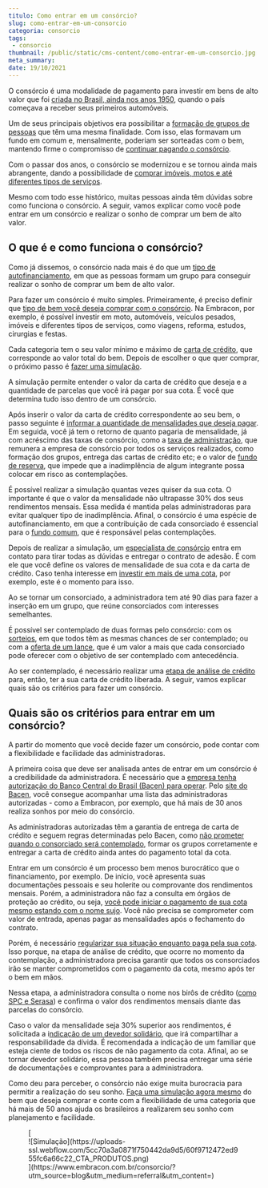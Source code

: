 ```yaml
---
titulo: Como entrar em um consórcio?
slug: como-entrar-em-um-consorcio
categoria: consorcio
tags:
 - consorcio
thumbnail: /public/static/cms-content/como-entrar-em-um-consorcio.jpg
meta_summary: 
date: 19/10/2021
---
```

O consórcio é uma modalidade de pagamento para investir em bens de alto valor que foi [criada no Brasil, ainda nos anos 1950](https://www.embracon.com.br/blog/qual-e-a-origem-do-consorcio), quando o país começava a receber seus primeiros automóveis.

Um de seus principais objetivos era possibilitar a [formação de grupos de pessoas](https://www.embracon.com.br/blog/como-funciona-um-grupo-de-consorcio) que têm uma mesma finalidade. Com isso, elas formavam um fundo em comum e, mensalmente, poderiam ser sorteadas com o bem, mantendo firme o compromisso de [continuar pagando o consórcio](https://www.embracon.com.br/blog/entenda-o-pagamento-do-bem-no-consorcio).

Com o passar dos anos, o consórcio se modernizou e se tornou ainda mais abrangente, dando a possibilidade de [comprar imóveis, motos e até diferentes tipos de serviços](https://www.embracon.com.br/blog/o-que-posso-comprar-com-um-consorcio).

Mesmo com todo esse histórico, muitas pessoas ainda têm dúvidas sobre como funciona o consórcio. A seguir, vamos explicar como você pode entrar em um consórcio e realizar o sonho de comprar um bem de alto valor.

O que é e como funciona o consórcio? 
-------------------------------------

Como já dissemos, o consórcio nada mais é do que um [tipo de autofinanciamento](https://www.embracon.com.br/blog/autofinanciamento-o-que-e-e-como-um-consorcio-pode-ajuda-lo), em que as pessoas formam um grupo para conseguir realizar o sonho de comprar um bem de alto valor.

Para fazer um consórcio é muito simples. Primeiramente, é preciso definir que [tipo de bem você deseja comprar com o consórcio](https://www.embracon.com.br/blog/entenda-o-pagamento-do-bem-no-consorcio). Na Embracon, por exemplo, é possível investir em moto, automóveis, veículos pesados, imóveis e diferentes tipos de serviços, como viagens, reforma, estudos, cirurgias e festas.

Cada categoria tem o seu valor mínimo e máximo de [carta de crédito](https://www.embracon.com.br/blog/tudo-o-que-voce-precisa-saber-sobre-a-carta-de-credito-de-consorcios), que corresponde ao valor total do bem. Depois de escolher o que quer comprar, o próximo passo é [fazer uma simulação](https://www.embracon.com.br/blog/simulacao-de-consorcio).

A simulação permite entender o valor da carta de crédito que deseja e a quantidade de parcelas que você irá pagar por sua cota. É você que determina tudo isso dentro de um consórcio.

Após inserir o valor da carta de crédito correspondente ao seu bem, o passo seguinte é [informar a quantidade de mensalidades que deseja pagar](https://www.embracon.com.br/blog/5-dicas-para-pagar-seu-consorcio-sem-preocupacao). Em seguida, você já tem o retorno de quanto pagaria de mensalidade, já com acréscimo das taxas de consórcio, como a [taxa de administração](https://www.embracon.com.br/blog/como-funciona-a-taxa-de-administracao-de-um-consorcio), que remunera a empresa de consórcio por todos os serviços realizados, como formação dos grupos, entrega das cartas de crédito etc; e o valor de [fundo de reserva](https://www.embracon.com.br/blog/o-que-e-e-como-funciona-o-fundo-de-reserva), que impede que a inadimplência de algum integrante possa colocar em risco as contemplações.

É possível realizar a simulação quantas vezes quiser da sua cota. O importante é que o valor da mensalidade não ultrapasse 30% dos seus rendimentos mensais. Essa medida é mantida pelas administradoras para evitar qualquer tipo de inadimplência. Afinal, o consórcio é uma espécie de autofinanciamento, em que a contribuição de cada consorciado é essencial para o [fundo comum](https://www.embracon.com.br/blog/o-que-e-o-fundo-comum-no-consorcio), que é responsável pelas contemplações.

Depois de realizar a simulação, um [especialista de consórcio](https://www.embracon.com.br/blog/tudo-o-que-voce-precisa-saber-sobre-a-importancia-de-um-consultor-de-consorcio) entra em contato para tirar todas as dúvidas e entregar o contrato de adesão. É com ele que você define os valores de mensalidade de sua cota e da carta de crédito. Caso tenha interesse em [investir em mais de uma cota](https://www.embracon.com.br/blog/afinal-posso-fazer-mais-de-um-consorcio-ao-mesmo-tempo-entenda), por exemplo, este é o momento para isso.

Ao se tornar um consorciado, a administradora tem até 90 dias para fazer a inserção em um grupo, que reúne consorciados com interesses semelhantes.

É possível ser contemplado de duas formas pelo consórcio: com os [sorteios](https://www.embracon.com.br/blog/assembleia-de-consorcio-como-funciona), em que todos têm as mesmas chances de ser contemplado; ou com a [oferta de um lance](https://www.embracon.com.br/blog/como-fazer-oferta-de-lance-em-consorcio), que é um valor a mais que cada consorciado pode oferecer com o objetivo de ser contemplado com antecedência.

Ao ser contemplado, é necessário realizar uma [etapa de análise de crédito](https://www.embracon.com.br/blog/como-funciona-a-analise-de-credito-no-consorcio) para, então, ter a sua carta de crédito liberada. A seguir, vamos explicar quais são os critérios para fazer um consórcio.

Quais são os critérios para entrar em um consórcio? 
----------------------------------------------------

A partir do momento que você decide fazer um consórcio, pode contar com a flexibilidade e facilidade das administradoras.

A primeira coisa que deve ser analisada antes de entrar em um consórcio é a credibilidade da administradora. É necessário que a [empresa tenha autorização do Banco Central do Brasil (Bacen) para operar](https://www.embracon.com.br/blog/7-coisas-que-voce-precisa-saber-antes-de-entrar-em-um-consorcio). Pelo [site do Bacen](https://www.bcb.gov.br/acessoinformacao/legado?url=https%3A%2F%2Fwww.bcb.gov.br%2Franking%2Findex.asp), você consegue acompanhar uma lista das administradoras autorizadas - como a Embracon, por exemplo, que há mais de 30 anos realiza sonhos por meio do consórcio.

As administradoras autorizadas têm a garantia de entrega de carta de crédito e seguem regras determinadas pelo Bacen, como [não prometer quando o consorciado será contemplado](https://www.embracon.com.br/blog/nao-existe-promessa-de-contemplacao-em-consorcio), formar os grupos corretamente e entregar a carta de crédito ainda antes do pagamento total da cota.

Entrar em um consórcio é um processo bem menos burocrático que o financiamento, por exemplo. De início, você apresenta suas documentações pessoais e seu holerite ou comprovante dos rendimentos mensais. Porém, a administradora não faz a consulta em órgãos de proteção ao crédito, ou seja, [você pode iniciar o pagamento de sua cota mesmo estando com o nome sujo](https://www.embracon.com.br/blog/afinal-posso-fazer-um-consorcio-mesmo-com-o-nome-sujo). Você não precisa se comprometer com valor de entrada, apenas pagar as mensalidades após o fechamento do contrato.

Porém, é necessário [regularizar sua situação enquanto paga pela sua cota](https://www.embracon.com.br/blog/saiba-o-que-fazer-para-limpar-o-nome). Isso porque, na etapa de análise de crédito, que ocorre no momento da contemplação, a administradora precisa garantir que todos os consorciados irão se manter comprometidos com o pagamento da cota, mesmo após ter o bem em mãos.

Nessa etapa, a administradora consulta o nome nos birôs de crédito ([como SPC e Serasa](https://www.embracon.com.br/blog/o-que-e-o-spc-serasa-e-como-ele-influencia-na-sua-vida-financeira)) e confirma o valor dos rendimentos mensais diante das parcelas do consórcio.

Caso o valor da mensalidade seja 30% superior aos rendimentos, é solicitada a i[ndicação de um devedor solidário](https://www.embracon.com.br/blog/o-que-e-o-devedor-solidario-e-como-ele-te-ajuda), que irá compartilhar a responsabilidade da dívida. É recomendada a indicação de um familiar que esteja ciente de todos os riscos de não pagamento da cota. Afinal, ao se tornar devedor solidário, essa pessoa também precisa entregar uma série de documentações e comprovantes para a administradora.

Como deu para perceber, o consórcio não exige muita burocracia para permitir a realização do seu sonho. [Faça uma simulação agora mesmo](https://www.embracon.com.br/) do bem que deseja comprar e conte com a flexibilidade de uma categoria que há mais de 50 anos ajuda os brasileiros a realizarem seu sonho com planejamento e facilidade.

<figure class="w-richtext-figure-type-image w-richtext-align-center">[<div>![Simulação](https://uploads-ssl.webflow.com/5cc70a3a0871f750442da9d5/60f9712472ed955fc6a66c22_CTA_PRODUTOS.png)</div>](https://www.embracon.com.br/consorcio/?utm_source=blog&utm_medium=referral&utm_content=)</figure>
